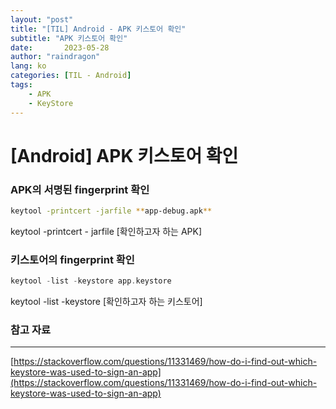 ```yaml
---
layout: "post"
title: "[TIL] Android - APK 키스토어 확인"
subtitle: "APK 키스토어 확인"
date:       2023-05-28
author: "raindragon"
lang: ko
categories: [TIL - Android]
tags:
    - APK
    - KeyStore
---
```


# [Android] APK 키스토어 확인

### APK의 서명된 fingerprint 확인

```bash
keytool -printcert -jarfile **app-debug.apk**
```

keytool -printcert - jarfile [확인하고자 하는 APK]

### 키스토어의 fingerprint 확인

```kotlin
keytool -list -keystore app.keystore
```

keytool -list -keystore [확인하고자 하는 키스토어]

### 참고 자료

---

[https://stackoverflow.com/questions/11331469/how-do-i-find-out-which-keystore-was-used-to-sign-an-app](https://stackoverflow.com/questions/11331469/how-do-i-find-out-which-keystore-was-used-to-sign-an-app)